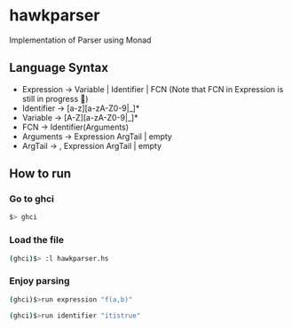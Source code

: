 # hawkparser
Implementation of Parser using Monad

## Language Syntax
* Expression -> Variable | Identifier | FCN (Note that FCN in Expression is still in progress 🐌)
* Identifier -> [a-z][a-zA-Z0-9|_]*
* Variable -> [A-Z][a-zA-Z0-9|_]*
* FCN -> Identifier(Arguments)
* Arguments -> Expression ArgTail | empty
* ArgTail -> , Expression ArgTail | empty

## How to run

### Go to ghci
``` bash
$> ghci
```

### Load the file
``` bash
(ghci)$> :l hawkparser.hs
```

### Enjoy parsing
``` bash
(ghci)$>run expression "f(a,b)"
```

``` bash
(ghci)$>run identifier "itistrue"
```

